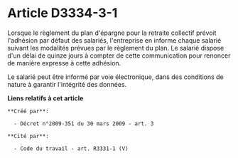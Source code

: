 # Article D3334-3-1

Lorsque le règlement du plan d'épargne pour la retraite collectif prévoit l'adhésion par défaut des salariés, l'entreprise en
informe chaque salarié suivant les modalités prévues par le règlement du plan. Le salarié dispose d'un délai de quinze jours
à compter de cette communication pour renoncer de manière expresse à cette adhésion. 

Le salarié peut être informé par voie électronique, dans des conditions de nature à garantir l'intégrité des données.

**Liens relatifs à cet article**

	**Créé par**:

	  - Décret n°2009-351 du 30 mars 2009 - art. 3

	**Cité par**:

	  - Code du travail - art. R3331-1 (V)

